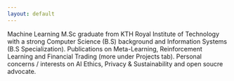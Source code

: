 ```yaml
---
layout: default
---
```


Machine Learning M.Sc graduate from KTH Royal Institute of Technology with a strong Computer Science (B.S) background and Information Systems (B.S Specialization). Publications on Meta-Learning, Reinforcement Learning and Financial Trading (more under Projects tab). Personal concerns / interests on AI Ethics, Privacy & Sustainability and open soucre advocate.
